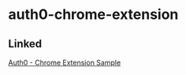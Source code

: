 # auth0-chrome-extension

## Linked 
[Auth0 - Chrome Extension Sample](https://github.com/auth0-community/auth0-chrome-sample/tree/master/00-Starter-Seed)
